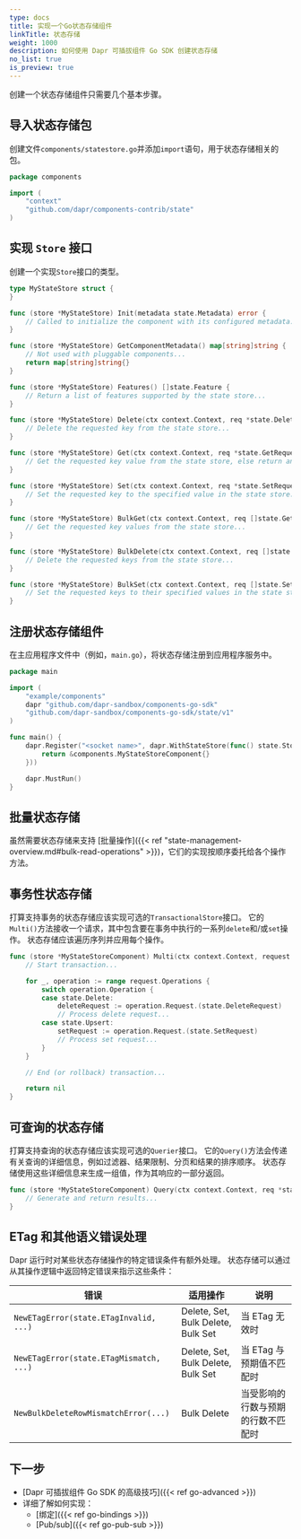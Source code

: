 ```yaml
---
type: docs
title: 实现一个Go状态存储组件
linkTitle: 状态存储
weight: 1000
description: 如何使用 Dapr 可插拔组件 Go SDK 创建状态存储
no_list: true
is_preview: true
---
```


创建一个状态存储组件只需要几个基本步骤。

## 导入状态存储包

创建文件`components/statestore.go`并添加`import`语句，用于状态存储相关的包。

```go
package components

import (
	"context"
	"github.com/dapr/components-contrib/state"
)
```

## 实现 `Store` 接口

创建一个实现`Store`接口的类型。

```go
type MyStateStore struct {
}

func (store *MyStateStore) Init(metadata state.Metadata) error {
	// Called to initialize the component with its configured metadata...
}

func (store *MyStateStore) GetComponentMetadata() map[string]string {
    // Not used with pluggable components...
	return map[string]string{}
}

func (store *MyStateStore) Features() []state.Feature {
	// Return a list of features supported by the state store...
}

func (store *MyStateStore) Delete(ctx context.Context, req *state.DeleteRequest) error {
	// Delete the requested key from the state store...
}

func (store *MyStateStore) Get(ctx context.Context, req *state.GetRequest) (*state.GetResponse, error) {
	// Get the requested key value from the state store, else return an empty response...
}

func (store *MyStateStore) Set(ctx context.Context, req *state.SetRequest) error {
	// Set the requested key to the specified value in the state store...
}

func (store *MyStateStore) BulkGet(ctx context.Context, req []state.GetRequest) (bool, []state.BulkGetResponse, error) {
	// Get the requested key values from the state store...
}

func (store *MyStateStore) BulkDelete(ctx context.Context, req []state.DeleteRequest) error {
	// Delete the requested keys from the state store...
}

func (store *MyStateStore) BulkSet(ctx context.Context, req []state.SetRequest) error {
	// Set the requested keys to their specified values in the state store...
}
```

## 注册状态存储组件

在主应用程序文件中（例如，`main.go`），将状态存储注册到应用程序服务中。

```go
package main

import (
	"example/components"
	dapr "github.com/dapr-sandbox/components-go-sdk"
	"github.com/dapr-sandbox/components-go-sdk/state/v1"
)

func main() {
	dapr.Register("<socket name>", dapr.WithStateStore(func() state.Store {
		return &components.MyStateStoreComponent{}
	}))

	dapr.MustRun()
}
```

## 批量状态存储

虽然需要状态存储来支持 [批量操作]({{< ref "state-management-overview\.md#bulk-read-operations" >}})，它们的实现按顺序委托给各个操作方法。

## 事务性状态存储

打算支持事务的状态存储应该实现可选的`TransactionalStore`接口。 它的`Multi()`方法接收一个请求，其中包含要在事务中执行的一系列`delete`和/或`set`操作。 状态存储应该遍历序列并应用每个操作。

```go
func (store *MyStateStoreComponent) Multi(ctx context.Context, request *state.TransactionalStateRequest) error {
    // Start transaction...

    for _, operation := range request.Operations {
		switch operation.Operation {
		case state.Delete:
			deleteRequest := operation.Request.(state.DeleteRequest)
			// Process delete request...
		case state.Upsert:
			setRequest := operation.Request.(state.SetRequest)
			// Process set request...
		}
	}

    // End (or rollback) transaction...

	return nil
}
```

## 可查询的状态存储

打算支持查询的状态存储应该实现可选的`Querier`接口。 它的`Query()`方法会传递有关查询的详细信息，例如过滤器、结果限制、分页和结果的排序顺序。 状态存储使用这些详细信息来生成一组值，作为其响应的一部分返回。

```go
func (store *MyStateStoreComponent) Query(ctx context.Context, req *state.QueryRequest) (*state.QueryResponse, error) {
	// Generate and return results...
}
```

## ETag 和其他语义错误处理

Dapr 运行时对某些状态存储操作的特定错误条件有额外处理。 状态存储可以通过从其操作逻辑中返回特定错误来指示这些条件：

| 错误                                      | 适用操作                               | 说明                |
| --------------------------------------- | ---------------------------------- | ----------------- |
| `NewETagError(state.ETagInvalid, ...)`  | Delete, Set, Bulk Delete, Bulk Set | 当 ETag 无效时        |
| `NewETagError(state.ETagMismatch, ...)` | Delete, Set, Bulk Delete, Bulk Set | 当 ETag 与预期值不匹配时   |
| `NewBulkDeleteRowMismatchError(...)`    | Bulk Delete                        | 当受影响的行数与预期的行数不匹配时 |

## 下一步

- [Dapr 可插拔组件 Go SDK 的高级技巧]({{< ref go-advanced >}})
- 详细了解如何实现：
  - [绑定]({{< ref go-bindings >}})
  - [Pub/sub]({{< ref go-pub-sub >}})
